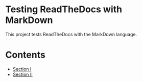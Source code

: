 Testing ReadTheDocs with MarkDown
=================================================================

This project tests ReadTheDocs with the MarkDown language.


Contents
========

* [Section I](sectionI.md)
* [Section II](sectionII.md)




